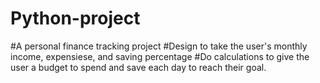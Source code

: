 # Python-project

#A personal finance tracking project 
#Design to take the user's monthly income, expensiese, and saving percentage
#Do calculations to give the user a budget to spend and save each day to reach their goal.

